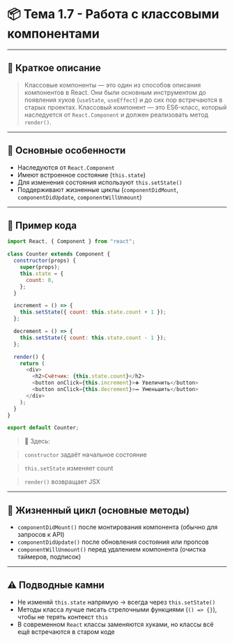 # 📦 Тема 1.7 - Работа с классовыми компонентами

---

## 🔹 Краткое описание

> Классовые компоненты — это один из способов описания компонентов в React.
> Они были основным инструментом до появления хуков (`useState`, `useEffect`) и до сих пор встречаются в старых проектах.
> Классовый компонент — это ES6-класс, который наследуется от `React.Component` и должен реализовать метод `render()`.

---

## 🔹 Основные особенности

- Наследуются от `React.Component`
- Имеют встроенное состояние (`this.state`)
- Для изменения состояния используют `this.setState()`
- Поддерживают жизненные циклы (`componentDidMount`, `componentDidUpdate`, `componentWillUnmount`)

---

## 🔹 Пример кода

```javascript
import React, { Component } from "react";

class Counter extends Component {
  constructor(props) {
    super(props);
    this.state = {
      count: 0,
    };
  }

  increment = () => {
    this.setState({ count: this.state.count + 1 });
  };

  decrement = () => {
    this.setState({ count: this.state.count - 1 });
  };

  render() {
    return (
      <div>
        <h2>Счётчик: {this.state.count}</h2>
        <button onClick={this.increment}>➕ Увеличить</button>
        <button onClick={this.decrement}>➖ Уменьшить</button>
      </div>
    );
  }
}

export default Counter;
```

> 📌 Здесь:

> `constructor` задаёт начальное состояние

> `this.setState` изменяет count

> `render()` возвращает JSX

---

## 🔹 Жизненный цикл (основные методы)

- `componentDidMount()` после монтирования компонента (обычно для запросов к API)
- `componentDidUpdate()` после обновления состояния или пропсов
- `componentWillUnmount()` перед удалением компонента (очистка таймеров, подписок)

---

## ⚠️ Подводные камни

- Не изменяй `this.state` напрямую → всегда через `this.setState()`
- Методы класса лучше писать стрелочными функциями (`() => {}`), чтобы не терять контекст `this`
- В современном `React` классы заменяются хуками, но классы всё ещё встречаются в старом коде
